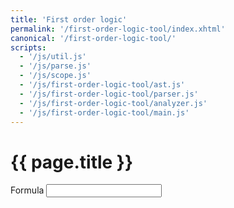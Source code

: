 ```yaml
---
title: 'First order logic'
permalink: '/first-order-logic-tool/index.xhtml'
canonical: '/first-order-logic-tool/'
scripts:
  - '/js/util.js'
  - '/js/parse.js'
  - '/js/scope.js'
  - '/js/first-order-logic-tool/ast.js'
  - '/js/first-order-logic-tool/parser.js'
  - '/js/first-order-logic-tool/analyzer.js'
  - '/js/first-order-logic-tool/main.js'
---
```


# {{ page.title }} #

<form id="first-order-logic-tool">
	<label for="first-order-logic-tool-formula">Formula</label>
	<input id="first-order-logic-tool-formula" name="formula" />
	<output name="error" style="display: none;"></output>
	<div id="first-order-logic-tool-result" style="display: none;">
		<p>
			<label for="first-order-logic-tool-parsed">Parsed formula:</label>
			<output id="first-order-logic-tool-parsed" name="parsed" spellcheck="false" style="display: block; line-height: 1; white-space: nowrap; overflow-x: auto;"></output>
		</p>
		<p>
			<label for="first-order-logic-tool-interpretation">Interpretation:</label>
			<output id="first-order-logic-tool-interpretation" name="interpretation"></output>
		</p>
		<p>
			<label for="first-order-logic-tool-height">Height: </label>
			<output id="first-order-logic-tool-height" name="height">0</output>
			<br />
			<label for="first-order-logic-tool-degree">Degree: </label>
			<output id="first-order-logic-tool-degree" name="degree">0</output>
		</p>
	</div>
</form>